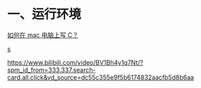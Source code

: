 

# 一、运行环境



[如何在 mac 电脑上写 C？](https://www.zhihu.com/question/304541222/answer/547218189)

[s](https://www.zhihu.com/education/video-course/1487069370132602880?section_id=1487069414969798656)

https://www.bilibili.com/video/BV1Bh4y1q7Nt/?spm_id_from=333.337.search-card.all.click&vd_source=dc55c355e9f5b6174832aacfb5d8b6aa
